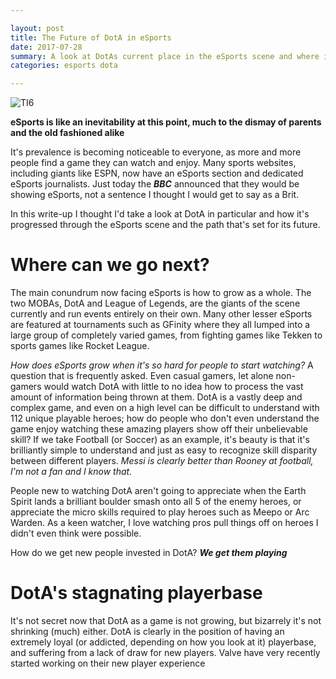 ```yaml
---

layout: post
title: The Future of DotA in eSports
date: 2017-07-28
summary: A look at DotAs current place in the eSports scene and where it's future lies
categories: esports dota

---
```


![TI6](http://cdn.dota2.com/apps/dota2/images/blogfiles/ti6_compendium_update.jpg "The International 6")

**eSports is like an inevitability at this point, much to the dismay of parents and the old fashioned alike**

It's prevalence is becoming noticeable to everyone, as more and more people find a game they can watch and enjoy. Many sports websites, including giants like ESPN, now have an eSports section and dedicated eSports journalists. Just today the **_BBC_** announced that they would be showing eSports, not a sentence I thought I would get to say as a Brit.

In this write-up I thought I'd take a look at DotA in particular and how it's progressed through the eSports scene and the path that's set for its future.

# Where can we go next?

The main conundrum now facing eSports is how to grow as a whole. The two MOBAs, DotA and League of Legends, are the giants of the scene currently and run events entirely on their own. Many other lesser eSports are featured at tournaments such as GFinity where they all lumped into a large group of completely varied games, from fighting games like Tekken to sports games like Rocket League.

_How does eSports grow when it's so hard for people to start watching?_ A question that is frequently asked. Even casual gamers, let alone non-gamers would watch DotA with little to no idea how to process the vast amount of information being thrown at them. DotA is a vastly deep and complex game, and even on a high level can be difficult to understand with 112 unique playable heroes; how do people who don't even understand the game enjoy watching these amazing players show off their unbelievable skill? If we take Football (or Soccer) as an example, it's beauty is that it's brilliantly simple to understand and just as easy to recognize skill disparity between different players. _Messi is clearly better than Rooney at football, I'm not a fan and I know that._

People new to watching DotA aren't going to appreciate when the Earth Spirit lands a brilliant boulder smash onto all 5 of the enemy heroes, or appreciate the micro skills required to play heroes such as Meepo or Arc Warden. As a keen watcher, I love watching pros pull things off on heroes I didn't even think were possible.

How do we get new people invested in DotA? **_We get them playing_**

# DotA's stagnating playerbase

It's not secret now that DotA as a game is not growing, but bizarrely it's not shrinking (much) either. DotA is clearly in the position of having an extremely loyal (or addicted, depending on how you look at it) playerbase, and suffering from a lack of draw for new players. Valve have very recently started working on their new player experience

